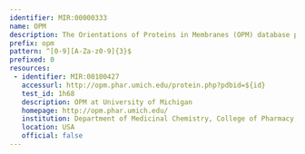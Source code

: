 ```yaml
---
identifier: MIR:00000333
name: OPM
description: The Orientations of Proteins in Membranes (OPM) database provides spatial positions of membrane-bound peptides and proteins of known three-dimensional structure in the lipid bilayer, together with their structural classification, topology and intracellular localization.
prefix: opm
pattern: ^[0-9][A-Za-z0-9]{3}$
prefixed: 0
resources:
 - identifier: MIR:00100427
   accessurl: http://opm.phar.umich.edu/protein.php?pdbid=${id}
   test_id: 1h68
   description: OPM at University of Michigan
   homepage: http://opm.phar.umich.edu/
   institution: Department of Medicinal Chemistry, College of Pharmacy, University of Michigan
   location: USA
   official: false
---
```

